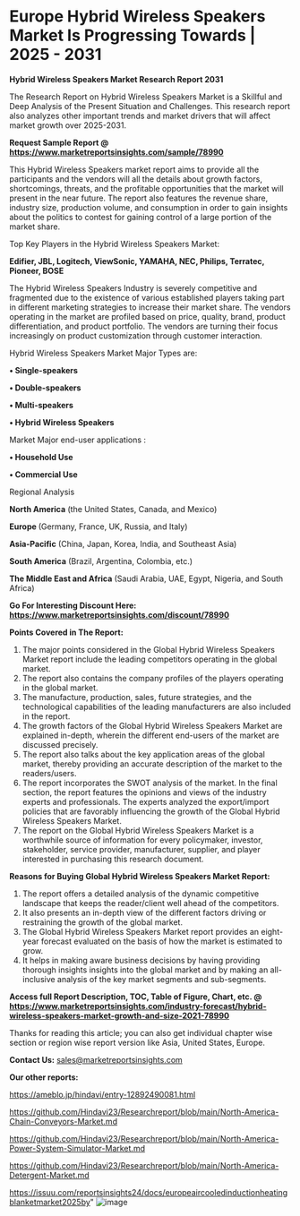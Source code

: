 # Europe Hybrid Wireless Speakers Market Is Progressing Towards | 2025 - 2031

<strong>Hybrid Wireless Speakers Market Research Report 2031</strong>

The Research Report on Hybrid Wireless Speakers Market is a Skillful and Deep Analysis of the Present Situation and Challenges. This research report also analyzes other important trends and market drivers that will affect market growth over 2025-2031.

<strong>Request Sample Report @ <a href=https://www.marketreportsinsights.com/sample/78990>https://www.marketreportsinsights.com/sample/78990</a></strong>

This Hybrid Wireless Speakers market report aims to provide all the participants and the vendors will all the details about growth factors, shortcomings, threats, and the profitable opportunities that the market will present in the near future. The report also features the revenue share, industry size, production volume, and consumption in order to gain insights about the politics to contest for gaining control of a large portion of the market share.

Top Key Players in the Hybrid Wireless Speakers Market:

<strong>Edifier, JBL, Logitech, ViewSonic, YAMAHA, NEC, Philips, Terratec, Pioneer, BOSE</strong>

The Hybrid Wireless Speakers Industry is severely competitive and fragmented due to the existence of various established players taking part in different marketing strategies to increase their market share. The vendors operating in the market are profiled based on price, quality, brand, product differentiation, and product portfolio. The vendors are turning their focus increasingly on product customization through customer interaction.

Hybrid Wireless Speakers Market Major Types are:

<strong>• Single-speakers

• Double-speakers

• Multi-speakers

• Hybrid Wireless Speakers</strong>

Market Major end-user applications :

<strong>• Household Use

• Commercial Use</strong>

Regional Analysis

</u><strong><b>North America</b></strong> (the United States, Canada, and Mexico)

<strong><b>Europe </b></strong>(Germany, France, UK, Russia, and Italy)

<strong><b>Asia-Pacific</b></strong> (China, Japan, Korea, India, and Southeast Asia)

<strong><b>South America</b></strong> (Brazil, Argentina, Colombia, etc.)

<strong><b>The Middle East and Africa</b></strong> (Saudi Arabia, UAE, Egypt, Nigeria, and South Africa)

<strong>Go For Interesting Discount Here: <a href=https://www.marketreportsinsights.com/discount/78990>https://www.marketreportsinsights.com/discount/78990</a></strong>

<strong>Points Covered in The Report:</strong>
<ol>
  <li>The major points considered in the Global Hybrid Wireless Speakers Market report include the leading competitors operating in the global market.</li>
  <li>The report also contains the company profiles of the players operating in the global market.</li>
  <li>The manufacture, production, sales, future strategies, and the technological capabilities of the leading manufacturers are also included in the report.</li>
  <li>The growth factors of the Global Hybrid Wireless Speakers Market are explained in-depth, wherein the different end-users of the market are discussed precisely.</li>
  <li>The report also talks about the key application areas of the global market, thereby providing an accurate description of the market to the readers/users.</li>
  <li>The report incorporates the SWOT analysis of the market. In the final section, the report features the opinions and views of the industry experts and professionals. The experts analyzed the export/import policies that are favorably influencing the growth of the Global Hybrid Wireless Speakers Market.</li>
  <li>The report on the Global Hybrid Wireless Speakers Market is a worthwhile source of information for every policymaker, investor, stakeholder, service provider, manufacturer, supplier, and player interested in purchasing this research document.</li>
</ol>
<strong>Reasons for Buying Global Hybrid Wireless Speakers Market Report:</strong>

<ol>
  <li>The report offers a detailed analysis of the dynamic competitive landscape that keeps the reader/client well ahead of the competitors.</li>
  <li>It also presents an in-depth view of the different factors driving or restraining the growth of the global market.</li>
  <li>The Global Hybrid Wireless Speakers Market report provides an eight-year forecast evaluated on the basis of how the market is estimated to grow.</li>
  <li>It helps in making aware business decisions by having providing thorough insights insights into the global market and by making an all-inclusive analysis of the key market segments and sub-segments.</li>
</ol>
<strong>Access full Report Description, TOC, Table of Figure, Chart, etc. @ <a href=https://www.marketreportsinsights.com/industry-forecast/hybrid-wireless-speakers-market-growth-and-size-2021-78990>https://www.marketreportsinsights.com/industry-forecast/hybrid-wireless-speakers-market-growth-and-size-2021-78990</a></strong>


Thanks for reading this article; you can also get individual chapter wise section or region wise report version like Asia, United States, Europe.

<strong>Contact Us:</strong>
sales@marketreportsinsights.com

<strong>Our other reports:</strong>

<a href=https://ameblo.jp/hindavi/entry-12892490081.html>https://ameblo.jp/hindavi/entry-12892490081.html</a>

<a href=https://github.com/Hindavi23/Researchreport/blob/main/North-America-Chain-Conveyors-Market.md>https://github.com/Hindavi23/Researchreport/blob/main/North-America-Chain-Conveyors-Market.md</a>

<a href=https://github.com/Hindavi23/Researchreport/blob/main/North-America-Power-System-Simulator-Market.md>https://github.com/Hindavi23/Researchreport/blob/main/North-America-Power-System-Simulator-Market.md</a>

<a href=https://github.com/Hindavi23/Researchreport/blob/main/North-America-Detergent-Market.md>https://github.com/Hindavi23/Researchreport/blob/main/North-America-Detergent-Market.md</a>

<a href=https://issuu.com/reportsinsights24/docs/europeaircooledinductionheatingblanketmarket2025by>https://issuu.com/reportsinsights24/docs/europeaircooledinductionheatingblanketmarket2025by</a>"
![image](https://github.com/user-attachments/assets/f3e9e471-9d51-4e0e-b970-149753be1c36)
